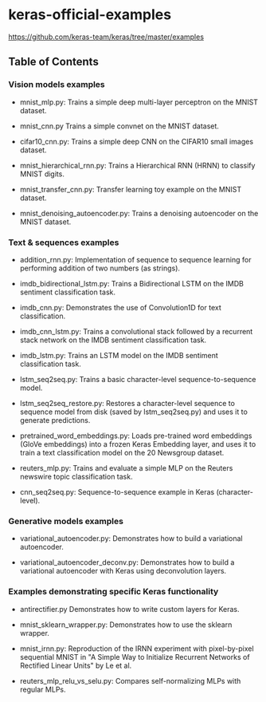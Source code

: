 # keras-official-examples

https://github.com/keras-team/keras/tree/master/examples

## Table of Contents

### Vision models examples

- mnist_mlp.py: Trains a simple deep multi-layer perceptron on the MNIST dataset.

- mnist_cnn.py Trains a simple convnet on the MNIST dataset.

- cifar10_cnn.py: Trains a simple deep CNN on the CIFAR10 small images dataset.

- mnist_hierarchical_rnn.py: Trains a Hierarchical RNN (HRNN) to classify MNIST digits.

- mnist_transfer_cnn.py: Transfer learning toy example on the MNIST dataset.

- mnist_denoising_autoencoder.py: Trains a denoising autoencoder on the MNIST dataset.

### Text & sequences examples

- addition_rnn.py: Implementation of sequence to sequence learning for performing addition of two numbers (as strings).

- imdb_bidirectional_lstm.py: Trains a Bidirectional LSTM on the IMDB sentiment classification task.

- imdb_cnn.py: Demonstrates the use of Convolution1D for text classification.

- imdb_cnn_lstm.py: Trains a convolutional stack followed by a recurrent stack network on the IMDB sentiment classification task.

- imdb_lstm.py: Trains an LSTM model on the IMDB sentiment classification task.

- lstm_seq2seq.py: Trains a basic character-level sequence-to-sequence model.

- lstm_seq2seq_restore.py: Restores a character-level sequence to sequence model from disk (saved by lstm_seq2seq.py) and uses it to generate predictions.

- pretrained_word_embeddings.py: Loads pre-trained word embeddings (GloVe embeddings) into a frozen Keras Embedding layer, and uses it to train a text classification model on the 20 Newsgroup dataset.

- reuters_mlp.py: Trains and evaluate a simple MLP on the Reuters newswire topic classification task.

- cnn_seq2seq.py: Sequence-to-sequence example in Keras (character-level).

### Generative models examples

- variational_autoencoder.py: Demonstrates how to build a variational autoencoder.

- variational_autoencoder_deconv.py: Demonstrates how to build a variational autoencoder with Keras using deconvolution layers.

### Examples demonstrating specific Keras functionality

- antirectifier.py Demonstrates how to write custom layers for Keras.

- mnist_sklearn_wrapper.py: Demonstrates how to use the sklearn wrapper.

- mnist_irnn.py: Reproduction of the IRNN experiment with pixel-by-pixel sequential MNIST in "A Simple Way to Initialize Recurrent Networks of Rectified Linear Units" by Le et al.

- reuters_mlp_relu_vs_selu.py: Compares self-normalizing MLPs with regular MLPs.
